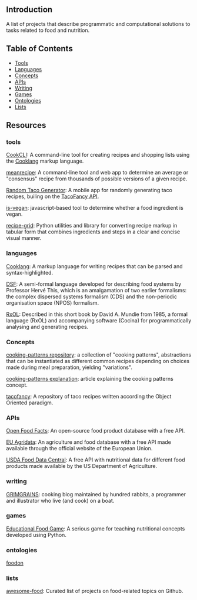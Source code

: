 Introduction
------------

A list of projects that describe programmatic and computational 
solutions to tasks related to food and nutrition.

Table of Contents
-----------------

- [Tools](#tools)
- [Languages](#languages)
- [Concepts](#concepts)
- [APIs](#apis)
- [Writing](#writing)
- [Games](#games)
- [Ontologies](#ontologies)
- [Lists](#lists)

Resources
-------

### tools

[CookCLI](https://github.com/cooklang/CookCLI): A command-line tool
for creating recipes and shopping lists using the 
[Cooklang](https://github.com/cooklang/spec) markup language.

[meanrecipe](https://github.com/schollz/meanrecipe): A command-line 
tool and web app to determine an average or "consensus" recipe from 
thousands of possible versions of a given recipe.

[Random Taco Generator](https://play.google.com/store/apps/details?id=com.doopstudio.randomtacomaker&hl=en_IE&gl=US): 
A mobile app for randomly generating taco recipes, builing on the 
[TacoFancy API](https://github.com/sinker/tacofancy).

[is-vegan](https://github.com/hmontazeri/is-vegan): javascript-based 
tool to determine whether a food ingredient is vegan.

[recipe-grid](https://github.com/mossblaser/recipe_grid): Python 
utilities and library for converting recipe markup in tabular form 
that combines ingredients and steps in a clear and concise visual 
manner.

### languages

[Cooklang](https://github.com/cooklang/spec): A markup language for 
writing recipes that can be parsed and syntax-highlighted.

[DSF](http://www2.agroparistech.fr/IMG/pdf/Two_formalisms_for_IJP_revised.pdf): 
A semi-formal language developed for describing food systems by 
Professor Hervé This, which is an amalgamation of two earlier 
formalisms: the complex dispersed systems formalism (CDS) and the 
non-periodic organisation space (NPOS) formalism.

[RxOL](http://diyhpl.us/~bryan/papers2/CompCook.html): Described in 
this short book by David A. Mundie from 1985, a formal language 
(RxOL) and accompanying software (Cocina) for programmatically 
analysing and generating recipes.

### Concepts

[cooking-patterns repository](https://github.com/appplemac/cooking-patterns): 
a collection of "cooking patterns", abstractions that can be 
instantiated as different common recipes depending on choices made 
during meal preparation, yielding "variations".

[cooking-patterns explanation](https://alexey.ch/post/2015/02/cooking-patterns/): 
article explaining the cooking patterns concept.

[tacofancy](https://github.com/sinker/tacofancy): A repository of 
taco recipes written according the Object Oriented paradigm.

### APIs

[Open Food Facts](https://openfoodfacts.github.io/api-documentation/):
An open-source food product database with a free API.

[EU Agridata](https://agridata.ec.europa.eu/extensions/DataPortal/API_Documentation.html): 
An agriculture and food database with a free API made available through
the official website of the European Union.

[USDA Food Data Central](https://fdc.nal.usda.gov/api-guide.html): 
A free API with nutritional data for different food products made
available by the US Department of Agriculture.

### writing 

[GRIMGRAINS](https://grimgrains.com/site/home.html): cooking blog 
maintained by hundred rabbits, a programmer and illustrator who live 
(and cook) on a boat.

### games

[Educational Food Game](https://github.com/begalv/Educational-Food-Game): 
A serious game for teaching nutritional concepts developed using Python.

### ontologies

[foodon](https://github.com/FoodOntology/foodon)

### lists

[awesome-food](https://github.com/jzarca01/awesome-food): Curated list 
of projects on food-related topics on Github.
